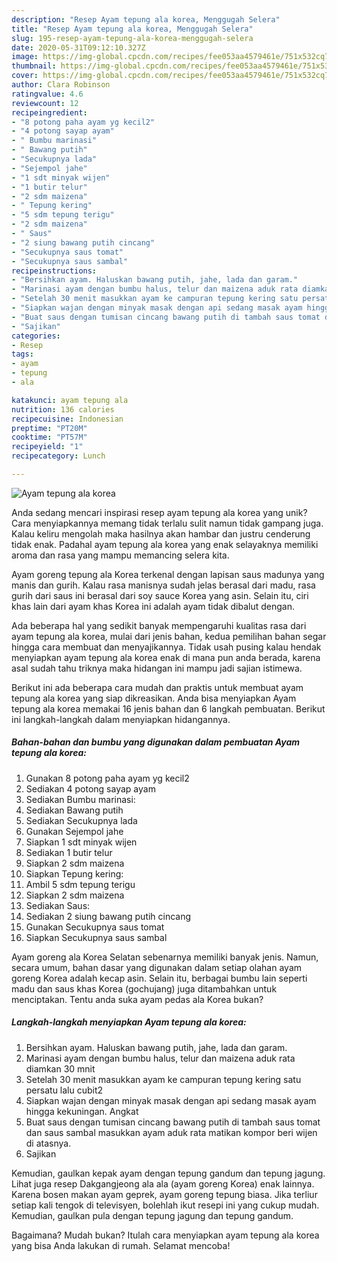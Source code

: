 ```yaml
---
description: "Resep Ayam tepung ala korea, Menggugah Selera"
title: "Resep Ayam tepung ala korea, Menggugah Selera"
slug: 195-resep-ayam-tepung-ala-korea-menggugah-selera
date: 2020-05-31T09:12:10.327Z
image: https://img-global.cpcdn.com/recipes/fee053aa4579461e/751x532cq70/ayam-tepung-ala-korea-foto-resep-utama.jpg
thumbnail: https://img-global.cpcdn.com/recipes/fee053aa4579461e/751x532cq70/ayam-tepung-ala-korea-foto-resep-utama.jpg
cover: https://img-global.cpcdn.com/recipes/fee053aa4579461e/751x532cq70/ayam-tepung-ala-korea-foto-resep-utama.jpg
author: Clara Robinson
ratingvalue: 4.6
reviewcount: 12
recipeingredient:
- "8 potong paha ayam yg kecil2"
- "4 potong sayap ayam"
- " Bumbu marinasi"
- " Bawang putih"
- "Secukupnya lada"
- "Sejempol jahe"
- "1 sdt minyak wijen"
- "1 butir telur"
- "2 sdm maizena"
- " Tepung kering"
- "5 sdm tepung terigu"
- "2 sdm maizena"
- " Saus"
- "2 siung bawang putih cincang"
- "Secukupnya saus tomat"
- "Secukupnya saus sambal"
recipeinstructions:
- "Bersihkan ayam. Haluskan bawang putih, jahe, lada dan garam."
- "Marinasi ayam dengan bumbu halus, telur dan maizena aduk rata diamkan 30 mnit"
- "Setelah 30 menit masukkan ayam ke campuran tepung kering satu persatu lalu cubit2"
- "Siapkan wajan dengan minyak masak dengan api sedang masak ayam hingga kekuningan. Angkat"
- "Buat saus dengan tumisan cincang bawang putih di tambah saus tomat dan saus sambal masukkan ayam aduk rata matikan kompor beri wijen di atasnya."
- "Sajikan"
categories:
- Resep
tags:
- ayam
- tepung
- ala

katakunci: ayam tepung ala 
nutrition: 136 calories
recipecuisine: Indonesian
preptime: "PT20M"
cooktime: "PT57M"
recipeyield: "1"
recipecategory: Lunch

---
```



![Ayam tepung ala korea](https://img-global.cpcdn.com/recipes/fee053aa4579461e/751x532cq70/ayam-tepung-ala-korea-foto-resep-utama.jpg)

Anda sedang mencari inspirasi resep ayam tepung ala korea yang unik? Cara menyiapkannya memang tidak terlalu sulit namun tidak gampang juga. Kalau keliru mengolah maka hasilnya akan hambar dan justru cenderung tidak enak. Padahal ayam tepung ala korea yang enak selayaknya memiliki aroma dan rasa yang mampu memancing selera kita.

Ayam goreng tepung ala Korea terkenal dengan lapisan saus madunya yang manis dan gurih. Kalau rasa manisnya sudah jelas berasal dari madu, rasa gurih dari saus ini berasal dari soy sauce Korea yang asin. Selain itu, ciri khas lain dari ayam khas Korea ini adalah ayam tidak dibalut dengan.

Ada beberapa hal yang sedikit banyak mempengaruhi kualitas rasa dari ayam tepung ala korea, mulai dari jenis bahan, kedua pemilihan bahan segar hingga cara membuat dan menyajikannya. Tidak usah pusing kalau hendak menyiapkan ayam tepung ala korea enak di mana pun anda berada, karena asal sudah tahu triknya maka hidangan ini mampu jadi sajian istimewa.


Berikut ini ada beberapa cara mudah dan praktis untuk membuat ayam tepung ala korea yang siap dikreasikan. Anda bisa menyiapkan Ayam tepung ala korea memakai 16 jenis bahan dan 6 langkah pembuatan. Berikut ini langkah-langkah dalam menyiapkan hidangannya.

<!--inarticleads1-->

##### Bahan-bahan dan bumbu yang digunakan dalam pembuatan Ayam tepung ala korea:

1. Gunakan 8 potong paha ayam yg kecil2
1. Sediakan 4 potong sayap ayam
1. Sediakan  Bumbu marinasi:
1. Sediakan  Bawang putih
1. Sediakan Secukupnya lada
1. Gunakan Sejempol jahe
1. Siapkan 1 sdt minyak wijen
1. Sediakan 1 butir telur
1. Siapkan 2 sdm maizena
1. Siapkan  Tepung kering:
1. Ambil 5 sdm tepung terigu
1. Siapkan 2 sdm maizena
1. Sediakan  Saus:
1. Sediakan 2 siung bawang putih cincang
1. Gunakan Secukupnya saus tomat
1. Siapkan Secukupnya saus sambal


Ayam goreng ala Korea Selatan sebenarnya memiliki banyak jenis. Namun, secara umum, bahan dasar yang digunakan dalam setiap olahan ayam goreng Korea adalah kecap asin. Selain itu, berbagai bumbu lain seperti madu dan saus khas Korea (gochujang) juga ditambahkan untuk menciptakan. Tentu anda suka ayam pedas ala Korea bukan? 

<!--inarticleads2-->

##### Langkah-langkah menyiapkan Ayam tepung ala korea:

1. Bersihkan ayam. Haluskan bawang putih, jahe, lada dan garam.
1. Marinasi ayam dengan bumbu halus, telur dan maizena aduk rata diamkan 30 mnit
1. Setelah 30 menit masukkan ayam ke campuran tepung kering satu persatu lalu cubit2
1. Siapkan wajan dengan minyak masak dengan api sedang masak ayam hingga kekuningan. Angkat
1. Buat saus dengan tumisan cincang bawang putih di tambah saus tomat dan saus sambal masukkan ayam aduk rata matikan kompor beri wijen di atasnya.
1. Sajikan


Kemudian, gaulkan kepak ayam dengan tepung gandum dan tepung jagung. Lihat juga resep Dakgangjeong ala ala (ayam goreng Korea) enak lainnya. Karena bosen makan ayam geprek, ayam goreng tepung biasa. Jika terliur setiap kali tengok di televisyen, bolehlah ikut resepi ini yang cukup mudah. Kemudian, gaulkan pula dengan tepung jagung dan tepung gandum. 

Bagaimana? Mudah bukan? Itulah cara menyiapkan ayam tepung ala korea yang bisa Anda lakukan di rumah. Selamat mencoba!
